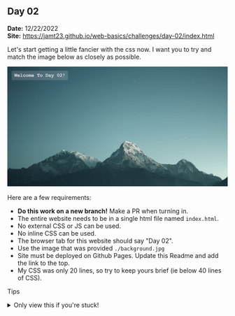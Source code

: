 ## Day 02


**Date:** 12/22/2022  
**Site:** https://jamt23.github.io/web-basics/challenges/day-02/index.html


Let's start getting a little fancier with the css now. I want you to try and match the image below as
closely as possible.

![alt text](./site.png)

Here are a few requirements:
- **Do this work on a new branch!** Make a PR when turning in.
- The entire website needs to be in a single html file named `index.html`.
- No external CSS or JS can be used.
- No inline CSS can be used.
- The browser tab for this website should say "Day 02".
- Use the image that was provided `./background.jpg`
- Site must be deployed on Github Pages. Update this Readme and add the link to the top.
- My CSS was only 20 lines, so try to keep yours brief (ie below 40 lines of CSS).


Tips
<details>
 <summary>Only view this if you're stuck!</summary>  

 <p>You're on your own dude! Try Googling...</p>
</details>

